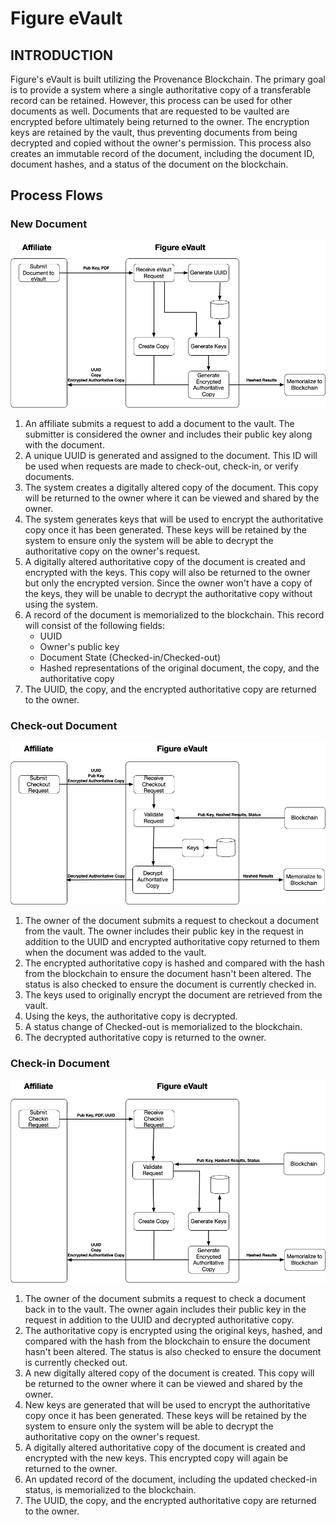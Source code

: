 # Figure eVault

## INTRODUCTION

Figure's eVault is built utilizing the Provenance Blockchain. The primary goal is to provide a system where a single authoritative copy of a transferable record can be retained. However, this process can be used for other documents as well. Documents that are requested to be vaulted are encrypted before ultimately being returned to the owner. The encryption keys are retained by the vault, thus preventing documents from being decrypted and copied without the owner's permission. This process also creates an immutable record of the document, including the document ID, document hashes, and a status of the document on the blockchain.

## Process Flows

### New Document

![evault new](/img/provenance-applications/evault-new.png)

1. An affiliate submits a request to add a document to the vault. The submitter is considered the owner and includes their public key along with the document.
2. A unique UUID is generated and assigned to the document. This ID will be used when requests are made to check-out, check-in, or verify documents.
3. The system creates a digitally altered copy of the document. This copy will be returned to the owner where it can be viewed and shared by the owner.
4. The system generates keys that will be used to encrypt the authoritative copy once it has been generated. These keys will be retained by the system to ensure only the system will be able to decrypt the authoritative copy on the owner's request.
5. A digitally altered authoritative copy of the document is created and encrypted with the keys. This copy will also be returned to the owner but only the encrypted version. Since the owner won't have a copy of the keys, they will be unable to decrypt the authoritative copy without using the system.
6. A record of the document is memorialized to the blockchain. This record will consist of the following fields:
   - UUID
   - Owner's public key
   - Document State \(Checked-in/Checked-out\)
   - Hashed representations of the original document, the copy, and the authoritative copy
7. The UUID, the copy, and the encrypted authoritative copy are returned to the owner.

### Check-out Document

![evault checkout](/img/provenance-applications/evault-checkout.png)

1. The owner of the document submits a request to checkout a document from the vault. The owner includes their public key in the request in addition to the UUID and encrypted authoritative copy returned to them when the document was added to the vault.
2. The encrypted authoritative copy is hashed and compared with the hash from the blockchain to ensure the document hasn't been altered. The status is also checked to ensure the document is currently checked in.
3. The keys used to originally encrypt the document are retrieved from the vault.
4. Using the keys, the authoritative copy is decrypted.
5. A status change of Checked-out is memorialized to the blockchain.
6. The decrypted authoritative copy is returned to the owner.

### Check-in Document

![evault checkin](/img/provenance-applications/evault-checkin.png)

1. The owner of the document submits a request to check a document back in to the vault. The owner again includes their public key in the request in addition to the UUID and decrypted authoritative copy.
2. The authoritative copy is encrypted using the original keys, hashed, and compared with the hash from the blockchain to ensure the document hasn't been altered. The status is also checked to ensure the document is currently checked out.
3. A new digitally altered copy of the document is created. This copy will be returned to the owner where it can be viewed and shared by the owner.
4. New keys are generated that will be used to encrypt the authoritative copy once it has been generated. These keys will be retained by the system to ensure only the system will be able to decrypt the authoritative copy on the owner's request.
5. A digitally altered authoritative copy of the document is created and encrypted with the new keys. This encrypted copy will again be returned to the owner.
6. An updated record of the document, including the updated checked-in status, is memorialized to the blockchain.
7. The UUID, the copy, and the encrypted authoritative copy are returned to the owner.
